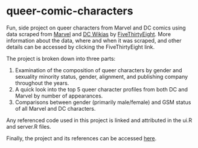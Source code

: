 # queer-comic-characters
Fun, side project on queer characters from Marvel and DC comics using data scraped from [Marvel](http://marvel.wikia.com/wiki/Marvel_Database) and [DC Wikias](http://dc.wikia.com/wiki/DC_Comics_Database) by [FiveThirtyEight](https://github.com/fivethirtyeight/data/tree/master/comic-characters). More information about the
data, where and when it was scraped, and other details can be accessed by clicking the FiveThirtyEight link.

The project is broken down into three parts:

1) Examination of the composition of queer characters by gender and sexuality minority status, gender, alignment, and publishing company throughout the years.
2) A quick look into the top 5 queer character profiles from both DC and Marvel by number of appearances.
3) Comparisons between gender (primarily male/female) and GSM status of all Marvel and DC characters.

Any referenced code used in this project is linked and attributed in the ui.R and server.R files.

Finally, the project and its references can be accessed [here]().
